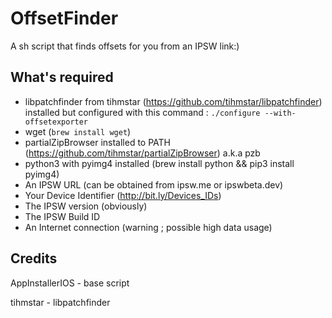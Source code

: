 # OffsetFinder
A sh script that finds offsets for you from an IPSW link:)

## What's required
- libpatchfinder from tihmstar (https://github.com/tihmstar/libpatchfinder) installed but configured with this command : 
```./configure --with-offsetexporter```
- wget (```brew install wget```)
- partialZipBrowser installed to PATH (https://github.com/tihmstar/partialZipBrowser) a.k.a pzb
- python3 with pyimg4 installed (brew install python && pip3 install pyimg4)
- An IPSW URL (can be obtained from ipsw.me or ipswbeta.dev)
- Your Device Identifier (http://bit.ly/Devices_IDs)
- The IPSW version (obviously)
- The IPSW Build ID
- An Internet connection (warning ; possible high data usage)

## Credits
AppInstallerIOS - base script

tihmstar - libpatchfinder
